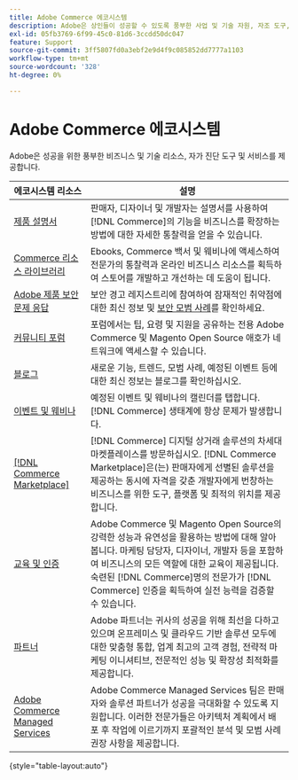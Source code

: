 ```yaml
---
title: Adobe Commerce 에코시스템
description: Adobe은 상인들이 성공할 수 있도록 풍부한 사업 및 기술 자원, 자조 도구, 서비스를 제공한다.
exl-id: 05fb3769-6f99-45c0-81d6-3ccdd50dc047
feature: Support
source-git-commit: 3ff5807fd0a3ebf2e9d4f9c085852dd7777a1103
workflow-type: tm+mt
source-wordcount: '328'
ht-degree: 0%

---
```


# Adobe Commerce 에코시스템

Adobe은 성공을 위한 풍부한 비즈니스 및 기술 리소스, 자가 진단 도구 및 서비스를 제공합니다.

| 에코시스템 리소스 | 설명 |
| ------------------ | ----------- |
| [제품 설명서][1] | 판매자, 디자이너 및 개발자는 설명서를 사용하여 [!DNL Commerce]의 기능을 비즈니스를 확장하는 방법에 대한 자세한 통찰력을 얻을 수 있습니다. |
| [Commerce 리소스 라이브러리][3] | Ebooks, Commerce 백서 및 웨비나에 액세스하여 전문가의 통찰력과 온라인 비즈니스 리소스를 획득하여 스토어를 개발하고 개선하는 데 도움이 됩니다. |
| [Adobe 제품 보안 문제 응답][4] | 보안 경고 레지스트리에 참여하여 잠재적인 취약점에 대한 최신 정보 및 [보안 모범 사례][5]를 확인하세요. |
| [커뮤니티 포럼][6] | 포럼에서는 팁, 요령 및 지원을 공유하는 전용 Adobe Commerce 및 Magento Open Source 애호가 네트워크에 액세스할 수 있습니다. |
| [블로그][7] | 새로운 기능, 트렌드, 모범 사례, 예정된 이벤트 등에 대한 최신 정보는 블로그를 확인하십시오. |
| [이벤트 및 웨비나][8] | 예정된 이벤트 및 웨비나의 캘린더를 탭합니다. [!DNL Commerce] 생태계에 항상 문제가 발생합니다. |
| [[!DNL Commerce Marketplace]][9] | [!DNL Commerce] 디지털 상거래 솔루션의 차세대 마켓플레이스를 방문하십시오. [!DNL Commerce Marketplace]은(는) 판매자에게 선별된 솔루션을 제공하는 동시에 자격을 갖춘 개발자에게 번창하는 비즈니스를 위한 도구, 플랫폼 및 최적의 위치를 제공합니다. |
| [교육 및 인증][10] | Adobe Commerce 및 Magento Open Source의 강력한 성능과 유연성을 활용하는 방법에 대해 알아봅니다. 마케팅 담당자, 디자이너, 개발자 등을 포함하여 비즈니스의 모든 역할에 대한 교육이 제공됩니다. 숙련된 [!DNL Commerce]명의 전문가가 [!DNL Commerce] 인증을 획득하여 실전 능력을 검증할 수 있습니다. |
| [파트너][12] | Adobe 파트너는 귀사의 성공을 위해 최선을 다하고 있으며 온프레미스 및 클라우드 기반 솔루션 모두에 대한 맞춤형 통합, 업계 최고의 고객 경험, 전략적 마케팅 이니셔티브, 전문적인 성능 및 확장성 최적화를 제공합니다. |
| [Adobe Commerce Managed Services][13] | Adobe Commerce Managed Services 팀은 판매자와 솔루션 파트너가 성공을 극대화할 수 있도록 지원합니다. 이러한 전문가들은 아키텍처 계획에서 배포 후 작업에 이르기까지 포괄적인 분석 및 모범 사례 권장 사항을 제공합니다. |

{style="table-layout:auto"}

[1]: https://experienceleague.adobe.com/docs/commerce.html?lang=ko
[3]: https://business.adobe.com/resources/main.html?Products+%26+Services=Commerce%252CCommerce%2520Cloud
[4]: https://helpx.adobe.com/kr/security.html
[5]: https://www.adobe.com/content/dam/cc/en/security/pdfs/Adobe-Magento-Commerce-Best-Practices-Guide.pdf
[6]: https://community.magento.com/
[7]: https://business.adobe.com/blog/
[8]: https://www.adobe.com/events.html
[9]: https://marketplace.magento.com/
[10]: https://learning.adobe.com/catalog.html?solution=Adobe%20Commerce
[12]: https://business.adobe.com/products/magento/partners.html
[13]: https://business.adobe.com/products/magento/fully-managed-service.html
